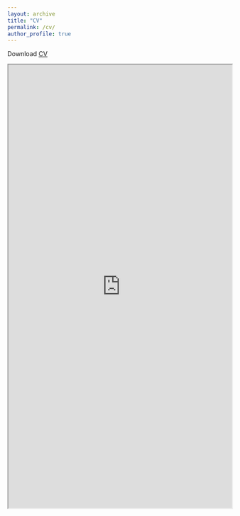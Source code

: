 ```yaml
---
layout: archive
title: "CV"
permalink: /cv/
author_profile: true
---
```


Download <a href="https://robbiemparks.github.io/files/CV_Robbie_M_Parks_April_2020.pdf" target="_blank">CV</a>

<html><iframe width="100%" height="1000" src="https://robbiemparks.github.io/files/CV_Robbie_M_Parks_April_2020.pdf"></iframe>
